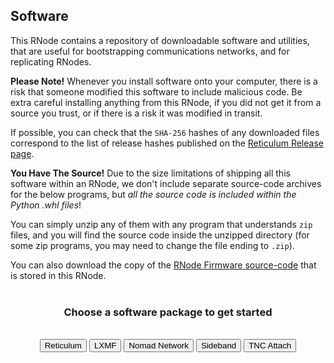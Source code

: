[title]: <> (Software)
## Software
This RNode contains a repository of downloadable software and utilities, that are useful for bootstrapping communications networks, and for replicating RNodes.

**Please Note!** Whenever you install software onto your computer, there is a risk that someone modified this software to include malicious code. Be extra careful installing anything from this RNode, if you did not get it from a source you trust, or if there is a risk it was modified in transit.

If possible, you can check that the `SHA-256` hashes of any downloaded files correspond to the list of release hashes published on the [Reticulum Release page](https://github.com/markqvist/Reticulum/releases).

**You Have The Source!** Due to the size limitations of shipping all this software within an RNode, we don't include separate source-code archives for the below programs, but *all the source code is included within the Python .whl files*!

You can simply unzip any of them with any program that understands `zip` files, and you will find the source code inside the unzipped directory (for some zip programs, you may need to change the file ending to `.zip`).

You can also download the copy of the [RNode Firmware source-code]({ASSET_PATH}pkg/rnode_firmware.zip) that is stored in this RNode.
<br/><br/>
<center>
<h3>Choose a software package to get started</h3>
<br/>
<a href="./s_rns.html"><button type="button" id="task-rns">Reticulum</button></a>
<a href="./s_lxmf.html"><button type="button" id="task-rns">LXMF</button></a>
<a href="./s_nn.html"><button type="button" id="task-rns">Nomad Network</button></a>
<a href="./s_sideband.html"><button type="button" id="task-rns">Sideband</button></a>
<a href="./pkg/tncattach.zip"><button type="button" id="task-rns">TNC Attach</button></a>
</center>
